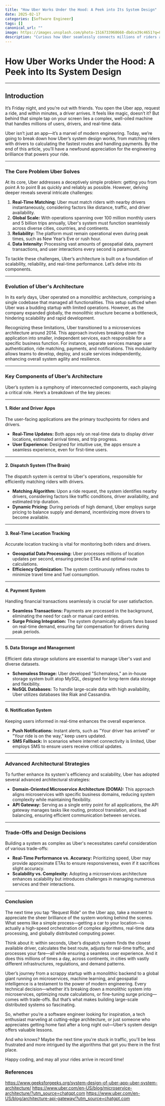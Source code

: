 ```yaml
---
title: "How Uber Works Under the Hood: A Peek into Its System Design"
date: 2025-02-17
categories: [Software Engineer]
tags: []
canonical_url: ""
image: https://images.unsplash.com/photo-1516733968668-dbdce39c4651?q=80&w=1228&auto=format&fit=crop&ixlib=rb-4.1.0&ixid=M3wxMjA3fDB8MHxwaG90by1wYWdlfHx8fGVufDB8fHx8fA%3D%3D
description: "Curious how Uber seamlessly connects millions of riders and drivers? This post gives a high-level look at its system architecture, from real-time matching to scalable microservices."
---
```


# **How Uber Works Under the Hood: A Peek into Its System Design**

---

## **Introduction**

It’s Friday night, and you’re out with friends. You open the Uber app, request a ride, and within minutes, a driver arrives. It feels like magic, doesn’t it? But behind that simple tap on your screen lies a complex, well-oiled machine that handles millions of users, drivers, and real-time data.

Uber isn’t just an app—it’s a marvel of modern engineering. Today, we’re going to break down how Uber’s system design works, from matching riders with drivers to calculating the fastest routes and handling payments. By the end of this article, you’ll have a newfound appreciation for the engineering brilliance that powers your ride.

---

### **The Core Problem Uber Solves**

At its core, Uber addresses a deceptively simple problem: getting you from point A to point B as quickly and reliably as possible. However, delving deeper reveals several intricate challenges:

1. **Real-Time Matching:** Uber must match riders with nearby drivers instantaneously, considering factors like distance, traffic, and driver availability.
2. **Global Scale:** With operations spanning over 100 million monthly users and 5 billion trips annually, Uber's system must function seamlessly across diverse cities, countries, and continents.
3. **Reliability:** The platform must remain operational even during peak times, such as New Year’s Eve or rush hour.
4. **Data Intensity:** Processing vast amounts of geospatial data, payment transactions, and user interactions every second is paramount.

To tackle these challenges, Uber’s architecture is built on a foundation of scalability, reliability, and real-time performance. Let’s delve into its components.

---

### **Evolution of Uber's Architecture**

In its early days, Uber operated on a monolithic architecture, comprising a single codebase that managed all functionalities. This setup sufficed when Uber was a budding startup with limited operations. However, as the company expanded globally, the monolithic structure became a bottleneck, hindering scalability and rapid development.

Recognizing these limitations, Uber transitioned to a microservices architecture around 2014. This approach involves breaking down the application into smaller, independent services, each responsible for a specific business function. For instance, separate services manage user authentication, ride matching, payments, and notifications. This modularity allows teams to develop, deploy, and scale services independently, enhancing overall system agility and resilience.

---

### **Key Components of Uber’s Architecture**

Uber’s system is a symphony of interconnected components, each playing a critical role. Here’s a breakdown of the key pieces:

---

#### **1. Rider and Driver Apps**

The user-facing applications are the primary touchpoints for riders and drivers.

- **Real-Time Updates:** Both apps rely on real-time data to display driver locations, estimated arrival times, and trip progress.
- **User Experience:** Designed for intuitive use, the apps ensure a seamless experience, even for first-time users.

---

#### **2. Dispatch System (The Brain)**

The dispatch system is central to Uber's operations, responsible for efficiently matching riders with drivers.

- **Matching Algorithm:** Upon a ride request, the system identifies nearby drivers, considering factors like traffic conditions, driver availability, and estimated trip duration.
- **Dynamic Pricing:** During periods of high demand, Uber employs surge pricing to balance supply and demand, incentivizing more drivers to become available.

---

#### **3. Real-Time Location Tracking**

Accurate location tracking is vital for monitoring both riders and drivers.

- **Geospatial Data Processing:** Uber processes millions of location updates per second, ensuring precise ETAs and optimal route calculations.
- **Efficiency Optimization:** The system continuously refines routes to minimize travel time and fuel consumption.

---

#### **4. Payment System**

Handling financial transactions seamlessly is crucial for user satisfaction.

- **Seamless Transactions:** Payments are processed in the background, eliminating the need for cash or manual card entries.
- **Surge Pricing Integration:** The system dynamically adjusts fares based on real-time demand, ensuring fair compensation for drivers during peak periods.

---

#### **5. Data Storage and Management**

Efficient data storage solutions are essential to manage Uber's vast and diverse datasets.

- **Schemaless Storage:** Uber developed "Schemaless," an in-house storage system built atop MySQL, designed for long-term data storage and flexibility.
- **NoSQL Databases:** To handle large-scale data with high availability, Uber utilizes databases like Riak and Cassandra.

---

#### **6. Notification System**

Keeping users informed in real-time enhances the overall experience.

- **Push Notifications:** Instant alerts, such as "Your driver has arrived" or "Your ride is on the way," keep users updated.
- **SMS Fallback:** In scenarios where internet connectivity is limited, Uber employs SMS to ensure users receive critical updates.

---

### **Advanced Architectural Strategies**

To further enhance its system's efficiency and scalability, Uber has adopted several advanced architectural strategies:

- **Domain-Oriented Microservice Architecture (DOMA):** This approach aligns microservices with specific business domains, reducing system complexity while maintaining flexibility.
- **API Gateway:** Serving as a single entry point for all applications, the API gateway manages tasks like routing, protocol translation, and load balancing, ensuring efficient communication between services.

---

### **Trade-Offs and Design Decisions**

Building a system as complex as Uber's necessitates careful consideration of various trade-offs:

- **Real-Time Performance vs. Accuracy:** Prioritizing speed, Uber may provide approximate ETAs to ensure responsiveness, even if it sacrifices slight accuracy.
- **Scalability vs. Complexity:** Adopting a microservices architecture enhances scalability but introduces challenges in managing numerous services and their interactions.

---

### **Conclusion**  

The next time you tap “Request Ride” on the Uber app, take a moment to appreciate the sheer brilliance of the system working behind the scenes. What seems like a simple process—getting a car to your location—is actually a high-speed orchestration of complex algorithms, real-time data processing, and globally distributed computing power.  

Think about it: within seconds, Uber’s dispatch system finds the closest available driver, calculates the best route, adjusts for real-time traffic, and processes your fare—all while ensuring a seamless user experience. And it does this millions of times a day, across continents, in cities with vastly different infrastructures, regulations, and demand patterns.  

Uber’s journey from a scrappy startup with a monolithic backend to a global giant running on microservices, machine learning, and geospatial intelligence is a testament to the power of modern engineering. Every technical decision—whether it’s breaking down a monolithic system into microservices, optimizing route calculations, or fine-tuning surge pricing—comes with trade-offs. But that’s what makes building large-scale distributed systems so fascinating.  

So, whether you’re a software engineer looking for inspiration, a tech enthusiast marveling at cutting-edge architecture, or just someone who appreciates getting home fast after a long night out—Uber’s system design offers valuable lessons.  

And who knows? Maybe the next time you're stuck in traffic, you'll be less frustrated and more intrigued by the algorithms that got you there in the first place.  

Happy coding, and may all your rides arrive in record time!

### References

<https://www.geeksforgeeks.org/system-design-of-uber-app-uber-system-architecture/>
<https://www.uber.com/en-US/blog/microservice-architecture/?utm_source=chatgpt.com>
<https://www.uber.com/en-US/blog/architecture-api-gateway/?utm_source=chatgpt.com>
